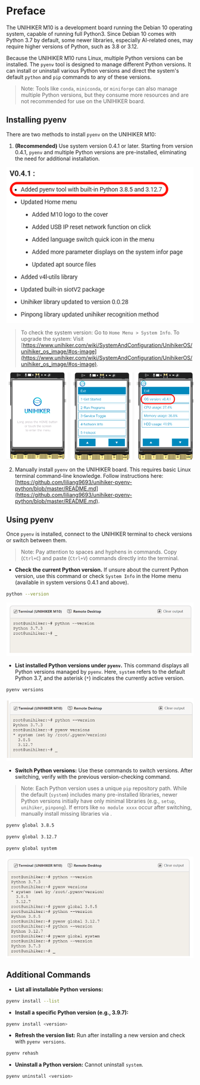 # Preface
The UNIHIKER M10 is a development board running the Debian 10 operating system, capable of running full Python3. Since Debian 10 comes with Python 3.7 by default, some newer libraries, especially AI-related ones, may require higher versions of Python, such as 3.8 or 3.12.

Because the UNIHIKER M10 runs Linux, multiple Python versions can be installed. The `pyenv` tool is designed to manage different Python versions. It can install or uninstall various Python versions and direct the system's default `python` and `pip` commands to any of these versions.

> Note: Tools like `conda`, `miniconda`, or `miniforge` can also manage multiple Python versions, but they consume more resources and are not recommended for use on the UNIHIKER board.

## Installing pyenv
There are two methods to install `pyenv` on the UNIHIKER M10:
1. **(Recommended)** Use system version 0.4.1 or later. Starting from version 0.4.1, `pyenv` and multiple Python versions are pre-installed, eliminating the need for additional installation.

![](img/How_to_Install_Multiple_Python_Versions_on_Unihiker/version_os.png) 

> To check the system version: Go to `Home Menu > System Info`.
> To upgrade the system: Visit [https://www.unihiker.com/wiki/SystemAndConfiguration/UnihikerOS/unihiker_os_image/#os-image](https://www.unihiker.com/wiki/SystemAndConfiguration/UnihikerOS/unihiker_os_image/#os-image).

![](img/How_to_Install_Multiple_Python_Versions_on_Unihiker/sys.png) 

2. Manually install `pyenv` on the UNIHIKER board.
This requires basic Linux terminal command-line knowledge. Follow instructions here:
[https://github.com/liliang9693/unihiker-pyenv-python/blob/master/README.md](https://github.com/liliang9693/unihiker-pyenv-python/blob/master/README.md).

## Using pyenv
Once `pyenv` is installed, connect to the UNIHIKER terminal to check versions or switch between them.
> Note: Pay attention to spaces and hyphens in commands. Copy (`Ctrl+C`) and paste (`Ctrl+V`) commands directly into the terminal.

- **Check the current Python version.**
If unsure about the current Python version, use this command or check `System Info` in the Home menu (available in system versions 0.4.1 and above).

```bash
python --version
```

![](img/How_to_Install_Multiple_Python_Versions_on_Unihiker/version_python.png) 

- **List installed Python versions under `pyenv`.**
This command displays all Python versions managed by `pyenv`. Here, `system` refers to the default Python 3.7, and the asterisk (`*`) indicates the currently active version.

```bash
pyenv versions
```

![](img/How_to_Install_Multiple_Python_Versions_on_Unihiker/version_pyenv.png) 

- **Switch Python versions:**
Use these commands to switch versions. After switching, verify with the previous version-checking command.
> Note: Each Python version uses a unique `pip` repository path. While the default (`system`) includes many pre-installed libraries, newer Python versions initially have only minimal libraries (e.g., `setup`, `unihiker`, `pinpong`). If errors like `no module xxxx` occur after switching, manually install missing libraries via .

```bash
pyenv global 3.8.5
```

```bash
pyenv global 3.12.7
```

```bash
pyenv global system
```

![](img/How_to_Install_Multiple_Python_Versions_on_Unihiker/version_py.png) 

## Additional Commands

- **List all installable Python versions:**
```bash
pyenv install --list
```

- **Install a specific Python version (e.g., 3.9.7):**
```bash
pyenv install <version>
```

- **Refresh the version list:**
Run after installing a new version and check with `pyenv versions`.
```bash
pyenv rehash
```

- **Uninstall a Python version:**
Cannot uninstall `system`.
```bash
pyenv uninstall <version>
```
